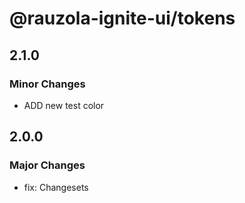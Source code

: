 # @rauzola-ignite-ui/tokens

## 2.1.0

### Minor Changes

- ADD new test color

## 2.0.0

### Major Changes

- fix: Changesets

